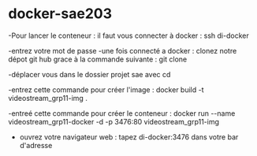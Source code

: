# docker-sae203

-Pour lancer le conteneur : il faut vous connecter à docker :
ssh di-docker

-entrez votre mot de passe 
-une fois connecté a docker : clonez notre dépot git hub grace à la commande suivante :
git clone 

-déplacer vous dans le dossier projet sae avec cd

-entrez cette commande pour créer l'image :
docker build -t videostream_grp11-img .  

-entreé cette commande pour créer le conteneur :
docker run --name videostream_grp11-docker -d -p 3476:80 videostream_grp11-img

- ouvrez votre navigateur web : tapez di-docker:3476 dans votre bar d'adresse


